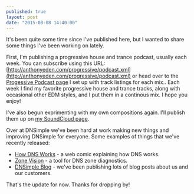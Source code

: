 ```yaml
---
published: true
layout: post
date: "2015-08-08 14:40:00"
---
```


It's been quite some time since I've published here, but I wanted to share some things I've been working on lately.

First, I'm publishing a progressive house and trance podcast, usually each week. You can subscribe using this URL: [http://anthonyeden.com/progressive/podcast.xml](http://anthonyeden.com/progressive/podcast.xml) or head over to the [Progessive Podcast page](/progressive/) I set up with track listings for each mix.. Each week I find my favorite progressive house and trance tracks, along with occasional other EDM styles, and I put them in a continous mix. I hope you enjoy!

I've also begun exprimenting with my own compositions again. I'll publish them up on [my SoundCloud page](https://soundcloud.com/the-other-aeden).

Over at DNSimple we've been hard at work making new things and improving DNSimple for everyone. Some examples of things that we've recently released:

* [How DNS Works](http://howdns.works) - a web comic explaining how DNS works.
* [Zone Vision](http://zone.vision) - a tool for DNS zone diagnostics.
* [DNSimple Blog](http://blog.dnsimple.com) - we've been publishing lots of blog posts about us and our customers.

That's the update for now. Thanks for dropping by!
